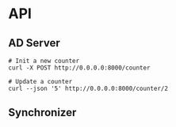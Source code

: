 # API

## AD Server

```
# Init a new counter
curl -X POST http://0.0.0.0:8000/counter

# Update a counter
curl --json '5' http://0.0.0.0:8000/counter/2
```

## Synchronizer
